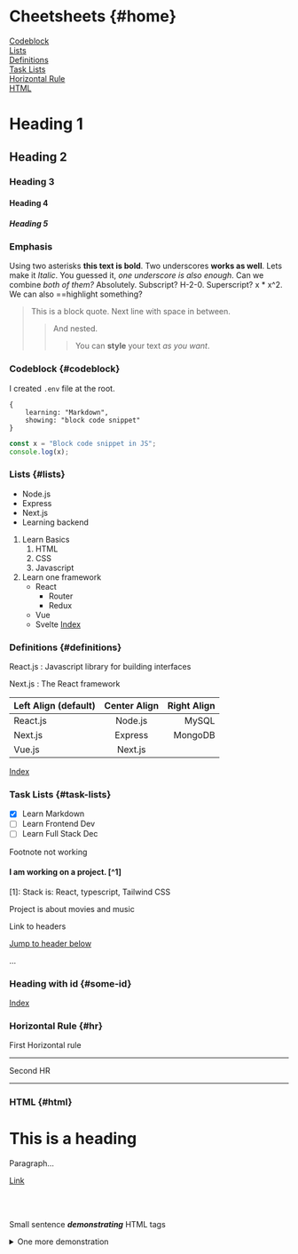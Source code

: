 # Cheetsheets {#home}

[Codeblock](#codeblock)<br>
[Lists](#lists)<br>
[Definitions](#definitions)<br>
[Task Lists](#task-lists)<br>
[Horizontal Rule](#hr)<br>
[HTML](#html)<br>

# Heading 1

## Heading 2

### Heading 3

#### Heading 4

##### Heading 5

### Emphasis

Using two asterisks **this text is bold**.
Two underscores **works as well**.
Lets make it _Italic_.
You guessed it, _one underscore is also enough_.
Can we combine _*both of them?*_ Absolutely.
Subscript? H-2-0.
Superscript? x \* x^2.
We can also ==highlight something?

> This is a block quote.
> Next line with space in between.
>
> > And nested.
> >
> > > You can **style** your text _as you want_.

### Codeblock {#codeblock}

I created `.env` file at the root.

```
{
    learning: "Markdown",
    showing: "block code snippet"
}

```

```js
const x = "Block code snippet in JS";
console.log(x);
```

### Lists {#lists}

- Node.js
- Express
- Next.js
- Learning backend

1. Learn Basics
   1. HTML
   2. CSS
   3. Javascript
2. Learn one framework
   - React
     - Router
     - Redux
   - Vue
   - Svelte
     [Index](#home)

### Definitions {#definitions}

React.js
: Javascript library for building interfaces

Next.js
: The React framework

| Left Align (default) | Center Align | Right Align |
| :------------------- | :----------: | ----------: |
| React.js             |   Node.js    |       MySQL |
| Next.js              |   Express    |     MongoDB |
| Vue.js               |   Next.js    |             |

[Index](#home)

### Task Lists {#task-lists}

- [x] Learn Markdown
- [ ] Learn Frontend Dev
- [ ] Learn Full Stack Dec

Footnote not working

#### I am working on a project. [^1]

[1]: Stack is: React, typescript, Tailwind CSS

Project is about movies and music

Link to headers

[Jump to header below](#some-id)

...

### Heading with id {#some-id}

[Index](#home)

### Horizontal Rule {#hr}

First Horizontal rule

---

Second HR

---

### HTML {#html}

<h1>This is a heading</h1>

<p>Paragraph...</p>

<a href="#">Link</a>

<br>
<br>

<p>Small sentence <strong><em>demonstrating</em></strong> HTML tags</p>

<details>
<summary>One more demonstration</summary>

- Easy
- Simple
</details>
